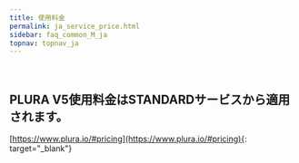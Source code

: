 ```yaml
---
title: 使用料金
permalink: ja_service_price.html
sidebar: faq_common_M_ja
topnav: topnav_ja
---
```


<br />

## PLURA V5使用料金はSTANDARDサービスから適用されます。
     
[https://www.plura.io/#pricing](https://www.plura.io/#pricing){: target="_blank"}